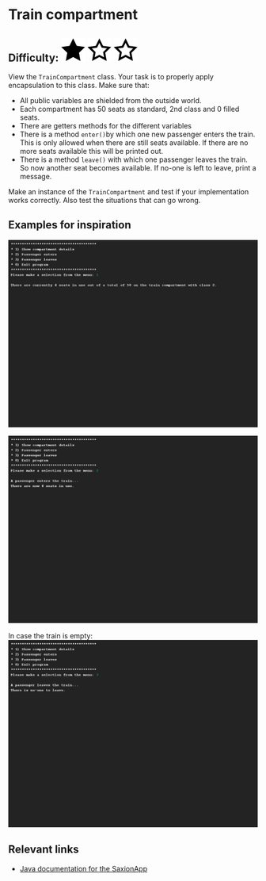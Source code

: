 # Train compartment
## Difficulty: ![Filled](../resources/star-filled.svg) ![Outlined](../resources/star-outlined.svg) ![Outlined](../resources/star-outlined.svg) 

View the `TrainCompartment` class. Your task is to properly apply encapsulation to this class. Make sure that: 
- All public variables are shielded from the outside world.
- Each compartment has 50 seats as standard, 2nd class and 0 filled seats. 
- There are getters methods for the different variables
- There is a method `enter()`by which one new passenger enters the train. This is only allowed when there are still seats available. If there are no more seats available this will be printed out.
- There is a method `leave()` with which one passenger leaves the train. So now another seat becomes available. If no-one is left to leave, print a message.

Make an instance of the `TrainCompartment` and test if your implementation works correctly. Also test the situations that can go wrong.

## Examples for inspiration
![Preview](sample_output.png)

![Preview](sample_output2.png)

In case the train is empty:
![Preview](sample_output3.png)

## Relevant links
* [Java documentation for the SaxionApp](https://saxionapp.hboictlab.nl/nl/saxion/app/SaxionApp.html)
